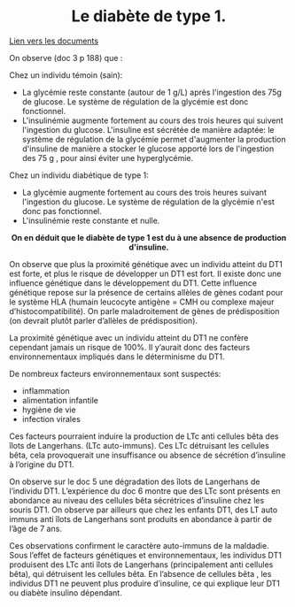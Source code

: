 <h1 align=center>Le diabète de type 1.</h1>

[Lien vers les documents](https://github.com/YannBouyeron/SPET/blob/master/Corps%20Humain%20et%20Santé/A9%20Diabètes.md)

<p>On observe (doc 3 p 188) que :</p>

<p>Chez un individu témoin (sain):</p>

<ul>

<li>La glycémie reste constante (autour de 1 g/L) après l'ingestion des 75g de glucose. Le système de régulation de la glycémie est donc fonctionnel.</li>

<li>L'insulinémie augmente fortement au cours des trois heures qui suivent l'ingestion du glucose. L'insuline est sécrétée de manière adaptée: le système de régulation de la glycémie permet d'augmenter la production d'insuline de manière a stocker le glucose apporté lors de l'ingestion des 75 g , pour ainsi éviter une hyperglycémie.</li>

</ul>

<p>Chez un individu diabétique de type 1:</p>

<ul>

<li>La glycémie augmente fortement au cours des trois heures suivant l'ingestion du glucose. Le système de régulation de la glycémie n'est donc pas fonctionnel.</li>

<li>L'insulinémie reste constante et nulle.</li>

</ul>

<p align=center><strong>On en déduit que le diabète de type 1 est du à une absence de production d'insuline.</strong></p>


<p>On observe que plus la proximité génétique avec un individu atteint du DT1 est forte, et plus le risque de développer un DT1 est fort. Il existe donc une influence génétique dans le développement du DT1. Cette influence génétique repose sur la présence de certains allèles de gènes codant pour le système HLA (humain leucocyte antigène = CMH ou complexe majeur d’histocompatibilité). On parle maladroitement de gènes de prédisposition (on devrait plutôt parler d’allèles de prédisposition).</p>

<p>La proximité génétique avec un individu atteint du DT1 ne confère cependant jamais un risque de 100%. Il y’aurait donc des facteurs environnementaux impliqués dans le déterminisme du DT1.</p>

<p>De nombreux facteurs environnementaux sont suspectés:</p>

<ul>
<li>inflammation </li>
<li>alimentation infantile</li>
<li>hygiène de vie</li>
<li>infection virales</li>
</ul>

<p>Ces facteurs pourraient induire la production de LTc anti cellules bêta des îlots de Langerhans. (LTc auto-immuns). Ces LTc détruisant les cellules bêta, cela provoquerait une insuffisance ou absence de sécrétion d’insuline à l’origine du DT1.</p>

<p>On observe sur le doc 5 une dégradation des îlots de Langerhans de l’individu DT1. L’expérience du doc 6 montre que des LTc sont présents en abondance au niveau des cellules bêta sécrétrices d’insuline chez les souris DT1. On observe par ailleurs que chez les enfants DT1, des LT auto immuns anti îlots de Langerhans sont produits en abondance à partir de l’âge de 7 ans.</p>

<p>Ces observations confirment le caractère auto-immuns de la maldadie. Sous l’effet de facteurs génétiques et environnementaux, les individus DT1 produisent des LTc anti îlots de Langerhans (principalement anti cellules bêta), qui détruisent les cellules bêta. En l’absence de cellules bêta , les individus DT1 ne peuvent plus produire d’insuline, ce qui explique leur DT1 ou diabète insulino dépendant.</p>


